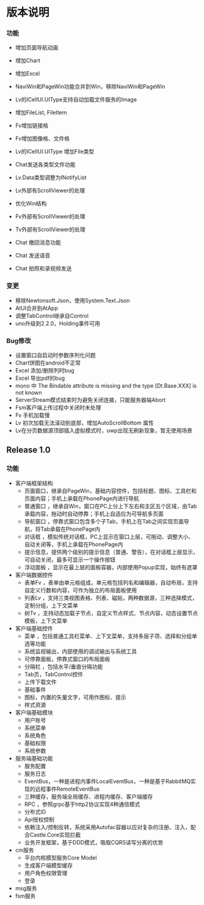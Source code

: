 ﻿# 版本说明

### 功能 
* 增加页面导航动画
* 增加Chart
* 增加Excel
* NaviWin和PageWin功能合并到Win，移除NaviWin和PageWin
* Lv的ICellUI.UIType支持自动加载文件服务的Image
* 增加FileList, FileItem
* Fv增加链接格
* Fv增加图像格、文件格
* Lv的ICellUI.UIType 增加File类型
* Chat发送各类型文件功能
* Lv.Data类型调整为INotifyList
* Lv外部有ScrollViewer的处理
* 优化Win结构
* Fv外部有ScrollViewer的处理 
* Tv外部有ScrollViewer的处理
 * Chat 撤回消息功能

* Chat 发送语音
* Chat 拍照和录视频发送

### 变更 
* 移除Newtonsoft.Json，使用System.Text.Json 
* AtUI合并到AtApp
* 调整TabControl继承自Control 
* uno升级到2.2.0，Holding事件可用


### Bug修改 
* 设置窗口自启动时参数序列化问题
* Chart饼图在android不正常
* Excel 添加/删除列时bug
* Excel 导出pdf的bug
* mono 中 The Bindable attribute is missing and the type [Dt.Base.XXX] is not known
* ServerStream模式结束时为避免关闭连接，只能服务器端Abort
* Fsm客户端上传过程中关闭时未处理 
* Fv 手机加载慢
* Lv 初次加载无法滚动到底部，增加AutoScrollBottom 属性
* Lv在分页数据源顶部插入虚拟模式时，uwp出现无刷新现象，暂无使用场景


## Release 1.0 

### 功能
* 客户端框架结构
    - 页面窗口，继承自PageWin，基础内容控件，包括标题、图标、工具栏和页面内容；手机上承载在PhonePage内进行导航 
    - 普通窗口 ，继承自Win，窗口在PC上分上下左右和主区五个区域，由Tab承载内容，拖动时自动停靠；手机上自适应为可导航多页面
    - 导航窗口 ，停靠式窗口包含多个子Tab，手机上在Tab之间实现页面导航，将Tab承载在PhonePage内 
    - 对话框 ，模拟传统对话框，PC上显示在窗口上层，可拖动、调整大小、自动关闭等，手机上承载在PhonePage内 
    - 提示信息，提供两个级别的提示信息（普通、警告），在对话框上层显示，可自动关闭，最多可显示一个操作按钮 
    - 浮动面板 ，显示在最上层的面板容器，内部使用Popup实现，始终有遮罩
* 客户端数据控件
    -  表单Fv ，表单由单元格组成，单元格包括列名和编辑器，自动布局，支持自定义行数和内容，可作为独立的布局面板使用
    -  列表Lv ，支持三类视图表格、列表、磁贴，两种数据源，三种选择模式，定制分组，上下文菜单
    -  树Tv ，支持动态加载子节点，自定义节点样式、节点内容，动态设置节点模板，上下文菜单
* 客户端基础控件
    -  菜单 ，包括普通工具栏菜单、上下文菜单，支持多层子项、选择和分组单选等功能
    -  系统监视输出，内部使用的调试输出与系统工具
    - 可停靠面板，停靠式窗口的布局面板
    - 分隔栏 ，包括水平/垂直分隔功能 
    - Tab页，TabControl控件
    - 上传下载文件 
    - 基础事件
    - 图标，内置的矢量文字，可用作图标、提示
    - 样式资源
* 客户端基础模块
    - 用户账号
    - 系统菜单
    - 系统角色
    - 基础权限
    - 系统参数 
* 服务端基础功能
    - 服务配置 
    - 服务日志
    - EventBus，一种是进程内事件LocalEventBus，一种是基于RabbitMQ实现的远程事件RemoteEventBus
    - 三种缓存，服务端全局缓存、进程内缓存、客户端缓存
    - RPC ，参照grpc基于http2协议实现4种通信模式
    - 分布式ID
    - Api授权控制
    - 依赖注入/控制反转，系统采用Autofac容器以应对复杂的注册、注入，配合Castle.Core实现拦截
    - 业务开发框架，基于DDD模式，吸取CQRS读写分离的优势
* cm服务
    - 平台内核模型服务Core Model
    - 生成客户端模型缓存
    - 用户角色权限管理
    - 登录
* msg服务
* fsm服务